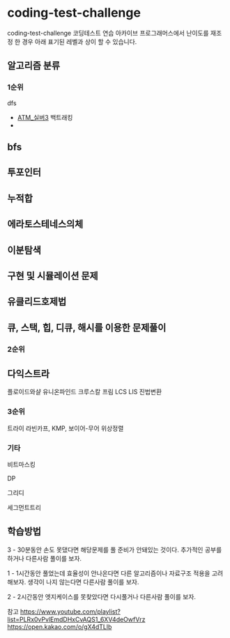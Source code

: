 # coding-test-challenge
 coding-test-challenge
 코딩테스트 연습 아카이브
 프로그래머스에서 난이도를 재조정 한 경우 아래 표기된 레벨과 상이 할 수 있습니다.

<link rel="dns-prefetch" href="https://github.githubassets.com">


## 알고리즘 분류

### 1순위 

dfs
  - [ATM_실버3](https://github.com/meat7238/coding-test-challenge/blob/main/%EB%B0%B1%EC%A4%80/%EC%8B%A4%EB%B2%84/x1124_ATM_11399_v.java)
백트래킹
  -
bfs
  -
투포인터
  -
누적합
  -
에라토스테네스의체
  -
이분탐색
  -
구현 및 시뮬레이션 문제
  -
유클리드호제법
  -
큐, 스택, 힙, 디큐, 해시를 이용한 문제풀이
  -


### 2순위
다익스트라
  -
플로이드와샬
유니온파인드
크루스칼
프림
LCS
LIS
진법변환


### 3순위
트라이
라빈카프, KMP, 보이어-무어 
위상정렬

### 기타
비트마스킹

DP

그리디

세그먼트트리



## 학습방법 
3 - 30분동안 손도 못댔다면 해당문제를 풀 준비가 안돼있는 것이다. 추가적인 공부를 하거나 다른사람 풀이를 보자.

1 - 1시간동안 풀었는데 효율성이 안나온다면 다른 알고리즘이나 자료구조 적용을 고려해보자. 생각이 나지 않는다면 다른사람 풀이를 보자.

2 - 2시간동안 엣지케이스를 못찾았다면 다시풀거나 다른사람 풀이를 보자.

참고
https://www.youtube.com/playlist?list=PLRx0vPvlEmdDHxCvAQS1_6XV4deOwfVrz
https://open.kakao.com/o/gX4dTLlb
